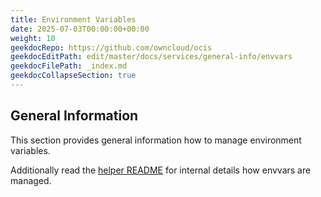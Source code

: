 ```yaml
---
title: Environment Variables
date: 2025-07-03T00:00:00+00:00
weight: 10
geekdocRepo: https://github.com/owncloud/ocis
geekdocEditPath: edit/master/docs/services/general-info/envvars
geekdocFilePath: _index.md
geekdocCollapseSection: true
---
```


## General Information

This section provides general information how to manage environment variables.

Additionally read the [helper README](https://github.com/owncloud/ocis/tree/master/docs/helpers#readme) for internal details how envvars are managed.
